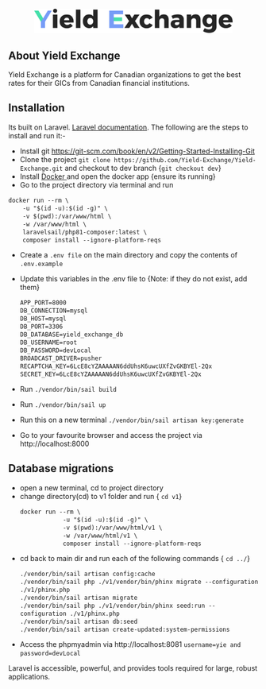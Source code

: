 <p align="center"><a href="https://www.yieldexchange.ca" target="_blank"><img src="/public/assets/images/logo_light.png" width="400"></a></p>


## About Yield Exchange

Yield Exchange is a platform for Canadian organizations to get the best rates for their GICs from Canadian financial institutions.

## Installation

Its built on Laravel. [Laravel documentation](https://laravel.com/docs/contributions).
The following are the steps to install and run it:-
- Install git https://git-scm.com/book/en/v2/Getting-Started-Installing-Git
- Clone the project ```git clone https://github.com/Yield-Exchange/Yield-Exchange.git``` and checkout to dev branch {```git checkout dev```}
- Install [Docker ](https://www.docker.com/products/docker-desktop) and open the docker app {ensure its running}
- Go to the project directory via terminal and run 
``` 
docker run --rm \
    -u "$(id -u):$(id -g)" \
    -v $(pwd):/var/www/html \
    -w /var/www/html \
    laravelsail/php81-composer:latest \
    composer install --ignore-platform-reqs
```
- Create a ```.env file``` on the main directory and copy the contents of ```.env.example```
- Update this variables in the .env file to {Note: if they do not exist, add them}
    ```
    APP_PORT=8000
    DB_CONNECTION=mysql
    DB_HOST=mysql
    DB_PORT=3306
    DB_DATABASE=yield_exchange_db
    DB_USERNAME=root
    DB_PASSWORD=devLocal
    BROADCAST_DRIVER=pusher
    RECAPTCHA_KEY=6LcE8cYZAAAAAN6ddUhsK6uwcUXfZvGKBYEl-2Qx
    SECRET_KEY=6LcE8cYZAAAAAN6ddUhsK6uwcUXfZvGKBYEl-2Qx
    ```
    
    
- Run ```./vendor/bin/sail build```
- Run ```./vendor/bin/sail up```
- Run this on a new terminal ```./vendor/bin/sail artisan key:generate```
- Go to your favourite browser and access the project via http://localhost:8000

## Database migrations
- open a new terminal, cd to project directory
- change directory(cd) to v1 folder and run { ``` cd v1 ```}
    ```
    docker run --rm \
                -u "$(id -u):$(id -g)" \
                -v $(pwd):/var/www/html/v1 \
                -w /var/www/html/v1 \
                composer install --ignore-platform-reqs
  ```
 - cd back to main dir and run each of the following commands { ``` cd ../ ```}
    ``` 
    ./vendor/bin/sail artisan config:cache
    ./vendor/bin/sail php ./v1/vendor/bin/phinx migrate --configuration ./v1/phinx.php
    ./vendor/bin/sail artisan migrate
    ./vendor/bin/sail php ./v1/vendor/bin/phinx seed:run --configuration ./v1/phinx.php
    ./vendor/bin/sail artisan db:seed
    ./vendor/bin/sail artisan create-updated:system-permissions
   ```
- Access the phpmyadmin via http://localhost:8081
        ```username=yie and password=devLocal```

Laravel is accessible, powerful, and provides tools required for large, robust applications.
